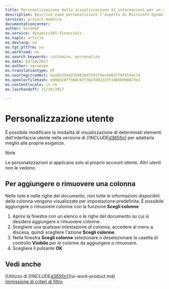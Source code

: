 ```yaml
---
title: Personalizzazione della visualizzazione di informazioni per un account utente | Documenti Microsoft
description: Descrive come personalizzare l'aspetto di Microsoft Dynamics 365 per il proprio account utente.
services: project-madeira
documentationcenter: 
author: SorenGP
ms.service: dynamics365-financials
ms.topic: article
ms.devlang: na
ms.tgt_pltfrm: na
ms.workload: na
ms.search.keywords: customize, personalize
ms.date: 03/29/2017
ms.author: sgroespe
ms.translationtype: HT
ms.sourcegitcommit: ba26b354d235981bd7291f9ac6402779f554ac7a
ms.openlocfilehash: e986d20ff368c07f3b1fd02223f3485b090673e1
ms.contentlocale: it-ch
ms.lasthandoff: 11/10/2017

---
```

# <a name="user-personalization"></a>Personalizzazione utente
È possibile modificare la modalità di visualizzazione di determinati elementi dell'interfaccia utente nella versione di [!INCLUDE[d365fin](includes/d365fin_md.md)] per adattarla meglio alle proprie esigenze.

> [!NOTE]  
>   Le personalizzazioni si applicano solo al proprio account utente. Altri utenti non le vedono.

## <a name="to-add-or-remove-a-column"></a>Per aggiungere o rimuovere una colonna
Nelle liste e nelle righe del documento, non tutte le informazioni disponibili della colonna vengono visualizzate per impostazione predefinita. È possibile aggiungere o rimuovere colonne con la funzione **Scegli colonne**.

1. Aprire la finestra con un elenco o le righe del documento su cui si desidera aggiungere o rimuovere colonne.
2. Scegliere una qualsiasi intestazione di colonna, accedere al menu a discesa, quindi scegliere l'azione **Scegli colonne**.
3. Nella finestra **Scegli colonne** selezionare o deselezionare la casella di controllo **Visibile** per le colonne da aggiungere o rimuovere.
4. Scegliere il pulsante **OK**.

## <a name="see-also"></a>Vedi anche
[Utilizzo di [!INCLUDE[d365fin](includes/d365fin_md.md)]](ui-work-product.md)  
[Immissione di criteri di filtro](ui-enter-criteria-filters.md)

